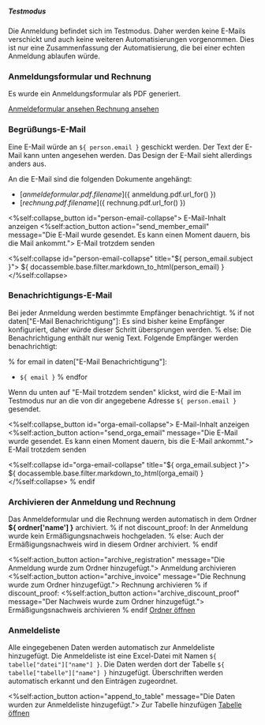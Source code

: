 <div class="alert alert-info" role="alert">
  <h5 class="alert-heading">Testmodus</h5>

  Die Anmeldung befindet sich im Testmodus. Daher werden keine E-Mails
  verschickt und auch keine weiteren Automatisierungen vorgenommen. Dies ist nur
  eine Zusammenfassung der Automatisierung, die bei einer echten Anmeldung
  ablaufen würde.
</div>

### Anmeldungsformular und Rechnung

Es wurde ein Anmeldungsformular als PDF generiert.

<p>
  <a href="${ anmeldung.pdf.url_for() }"
    target="_blank"
    class="btn btn-primary btn-sm">
      Anmeldeformular ansehen
  </a>
  <a href="${ rechnung.pdf.url_for() }"
    target="_blank"
    class="btn btn-primary btn-sm">
      Rechnung ansehen
  </a>
</p>

### Begrüßungs-E-Mail
Eine E-Mail würde an `${ person.email }` geschickt werden.
Der Text der E-Mail kann unten angesehen werden. Das Design der
E-Mail sieht allerdings anders aus.

An die E-Mail sind die folgenden Dokumente angehängt:

- [${ anmeldeformular.pdf.filename }](${ anmeldung.pdf.url_for() })
- [${ rechnung.pdf.filename }](${ rechnung.pdf.url_for() })

<p>
  <%self:collapse_button id="person-email-collapse">
    E-Mail-Inhalt anzeigen
  </%self:collapse_button>
  <%self:action_button action="send_member_email"
                       message="Die E-Mail wurde gesendet. Es kann einen Moment dauern, bis die Mail ankommt.">
    E-Mail trotzdem senden
  </%self:action_button>
</p>

<%self:collapse id="person-email-collapse" title="${ person_email.subject }">
  ${ docassemble.base.filter.markdown_to_html(person_email) }
</%self:collapse>

### Benachrichtigungs-E-Mail
Bei jeder Anmeldung werden bestimmte Empfänger benachrichtigt.
% if not daten["E-Mail Benachrichtigung"]:
Es sind bisher keine Empfänger konfiguriert, daher würde dieser Schritt
übersprungen werden.
% else:
Die Benachrichtigung enthält nur wenig Text. Folgende Empfänger werden benachrichtigt:

% for email in daten["E-Mail Benachrichtigung"]:
  - `${ email }`
% endfor

Wenn du unten auf "E-Mail trotzdem senden" klickst, wird die E-Mail im Testmodus
nur an die von dir angegebene Adresse `${ person.email }` gesendet.

<p>
  <%self:collapse_button id="orga-email-collapse">
    E-Mail-Inhalt anzeigen
  </%self:collapse_button>
  <%self:action_button action="send_orga_email"
                       message="Die E-Mail wurde gesendet. Es kann einen Moment dauern, bis die E-Mail ankommt.">
    E-Mail trotzdem senden
  </%self:action_button>
</p>

<%self:collapse id="orga-email-collapse" title="${ orga_email.subject }">
  ${ docassemble.base.filter.markdown_to_html(orga_email) }
</%self:collapse>
% endif

### Archivieren der Anmeldung und Rechnung
Das Anmeldeformular und die Rechnung werden automatisch in dem Ordner
**${ ordner['name'] }** archiviert.
% if not discount_proof:
In der Anmeldung wurde kein Ermäßigungsnachweis hochgeladen.
% else:
Auch der Ermäßigungsnachweis wird in diesem Ordner archiviert.
% endif

<p>
  <%self:action_button action="archive_registration"
                       message="Die Anmeldung wurde zum Ordner hinzugefügt.">
    Anmeldung archivieren
  </%self:action_button>
  <%self:action_button action="archive_invoice"
                       message="Die Rechnung wurde zum Ordner hinzugefügt.">
    Rechnung archivieren
  </%self:action_button>
% if discount_proof:
  <%self:action_button action="archive_discount_proof"
                       message="Der Nachweis wurde zum Ordner hinzugefügt.">
    Ermäßigungsnachweis archivieren
  </%self:action_button>
% endif
  <a class="btn btn-secondary btn-sm"
     target="_blank"
     href="${ ordner['webUrl'] }">Ordner öffnen</a>
</p>

### Anmeldeliste
Alle eingegebenen Daten werden automatisch zur Anmeldeliste hinzugefügt. Die
Anmeldeliste ist eine Excel-Datei mit Namen
`${ tabelle["datei"]["name"] }`. Die Daten werden dort der Tabelle
`${ tabelle["tabelle"]["name"] }` hinzugefügt. Überschriften werden
automatisch erkannt und den Einträgen zugeordnet.

<p>
  <%self:action_button action="append_to_table"
                       message="Die Daten wurden zur Anmeldeliste hinzugefügt.">
    Zur Tabelle hinzufügen
  </%self:action_button>
  <a class="btn btn-secondary btn-sm"
     target="_blank"
     href="${ tabelle['datei']['webUrl'] }">Tabelle öffnen</a>
</p>
